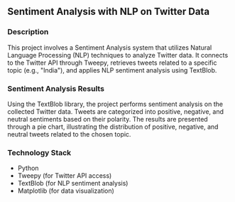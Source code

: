 ## Sentiment Analysis with NLP on Twitter Data

### Description

This project involves a Sentiment Analysis system that utilizes Natural Language Processing (NLP) techniques to analyze Twitter data. It connects to the Twitter API through Tweepy, retrieves tweets related to a specific topic (e.g., "India"), and applies NLP sentiment analysis using TextBlob.

### Sentiment Analysis Results

Using the TextBlob library, the project performs sentiment analysis on the collected Twitter data. Tweets are categorized into positive, negative, and neutral sentiments based on their polarity. The results are presented through a pie chart, illustrating the distribution of positive, negative, and neutral tweets related to the chosen topic.

### Technology Stack

- Python
- Tweepy (for Twitter API access)
- TextBlob (for NLP sentiment analysis)
- Matplotlib (for data visualization)
